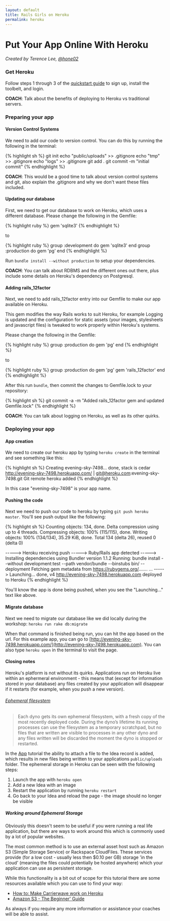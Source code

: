```yaml
---
layout: default
title: Rails Girls on Heroku
permalink: heroku
---
```


# Put Your App Online With Heroku

*Created by Terence Lee, [@hone02](https://twitter.com/hone02)*

### Get Heroku

Follow steps 1 through 3 of the [quickstart guide](https://devcenter.heroku.com/articles/quickstart) to sign up, install the toolbelt, and login.

__COACH__: Talk about the benefits of deploying to Heroku vs traditional servers.

### Preparing your app

#### Version Control Systems

We need to add our code to version control. You can do this by running the following in the terminal:

{% highlight sh %}
git init
echo "public/uploads" >> .gitignore
echo "tmp" >> .gitignore
echo "logs" >> .gitignore
git add .
git commit -m "initial commit"
{% endhighlight %}

__COACH__: This would be a good time to talk about version control systems and git, also explain the .gitignore and why we don't want these files included.

#### Updating our database

First, we need to get our database to work on Heroku, which uses a different database. Please change the following in the Gemfile:

{% highlight ruby %}
gem 'sqlite3'
{% endhighlight %}

to

{% highlight ruby %}
group :development do
  gem 'sqlite3'
end
group :production do
  gem 'pg'
end
{% endhighlight %}

Run `bundle install --without production` to setup your dependencies.

__COACH__: You can talk about RDBMS and the different ones out there, plus include some details on Heroku's dependency on Postgresql.

#### Adding rails\_12factor

Next, we need to add rails\_12factor entry into our Gemfile to make our app available on Heroku. 

This gem modifies the way Rails works to suit Heroku, for example Logging is updated and the configuration for static assets (your images, stylesheets and javascript files) is tweaked to work properly within Heroku's systems.

Please change the following in the Gemfile:

{% highlight ruby %}
group :production do
  gem 'pg'
end
{% endhighlight %}

to

{% highlight ruby %}
group :production do
  gem 'pg'
  gem 'rails_12factor'
end
{% endhighlight %}

After this run `bundle`, then commit the changes to Gemfile.lock to your repository:

{% highlight sh %}
git commit -a -m "Added rails\_12factor gem and updated Gemfile.lock"
{% endhighlight %}

__COACH__: You can talk about logging on Heroku, as well as its other quirks.


### Deploying your app

#### App creation

We need to create our heroku app by typing `heroku create` in the terminal and see something like this:

{% highlight sh %}
Creating evening-sky-7498... done, stack is cedar
http://evening-sky-7498.herokuapp.com/ | git@heroku.com:evening-sky-7498.git
Git remote heroku added
{% endhighlight %}

In this case "evening-sky-7498" is your app name.

#### Pushing the code

Next we need to push our code to heroku by typing `git push heroku master`. You'll see push output like the following:

{% highlight sh %}
Counting objects: 134, done.
Delta compression using up to 4 threads.
Compressing objects: 100% (115/115), done.
Writing objects: 100% (134/134), 35.29 KiB, done.
Total 134 (delta 26), reused 0 (delta 0)

-----> Heroku receiving push
-----> Ruby/Rails app detected
-----> Installing dependencies using Bundler version 1.1.2
       Running: bundle install --without development:test --path vendor/bundle --binstubs bin/ --deployment
       Fetching gem metadata from https://rubygems.org/.......
...
-----> Launching... done, v4
       http://evening-sky-7498.herokuapp.com deployed to Heroku
{% endhighlight %}

You'll know the app is done being pushed, when you see the "Launching..." text like above.

#### Migrate database

Next we need to migrate our database like we did locally during the workshop: `heroku run rake db:migrate`

When that command is finished being run, you can hit the app based on the url. For this example app, you can go to [http://evening-sky-7498.herokuapp.com/](http://evening-sky-7498.herokuapp.com). You can also type `heroku open` in the terminal to visit the page.


#### Closing notes

Heroku's platform is not without its quirks. Applications run on Heroku live within an ephermeral environment - this means that (except for information stored in your database) any files created by your application will disappear if it restarts (for example, when you push a new version).

###### [Ephemeral filesystem](https://devcenter.heroku.com/articles/dynos#ephemeral-filesystem)
> Each dyno gets its own ephemeral filesystem, with a fresh copy of the most recently deployed code. During the dyno’s lifetime its running processes can use the filesystem as a temporary scratchpad, but no files that are written are visible to processes in any other dyno and any files written will be discarded the moment the dyno is stopped or restarted.

In the [App](/app) tutorial the ability to attach a file to the Idea record is added, which results in new files being written to your applications `public/uploads` folder. The ephemeral storage in Heroku can be seen with the following steps:

1. Launch the app with `heroku open`
2. Add a new Idea with an image
3. Restart the application by running `heroku restart`
4. Go back to your Idea and reload the page - the image should no longer be visible

##### Working around Ephemeral Storage

Obviously this doesn't seem to be useful if you were running a real life application, but there are ways to work around this which is commonly used by a lot of popular websites.

The most common method is to use an external asset host such as Amazon S3 (Simple Storage Service) or Rackspace CloudFiles. These services provide (for a low cost - usually less then $0.10 per GB) storage 'in the cloud' (meaning the files could potentially be hosted anywhere) which your application can use as persistent storage.

While this functionality is a bit out of scope for this tutorial there are some resources available which you can use to find your way:

* [How to: Make Carrierwave work on Heroku](https://github.com/carrierwaveuploader/carrierwave/wiki/How-to%3A-Make-Carrierwave-work-on-Heroku)
* [Amazon S3 - The Beginner' Guide](http://www.hongkiat.com/blog/amazon-s3-the-beginners-guide/)

As always if you require any more information or assistance your coaches will be able to assist.
